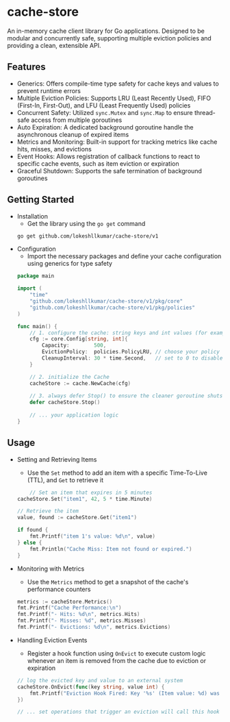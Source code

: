 # cache-store

An in-memory cache client library for Go applications. Designed to be modular and concurrently safe, supporting multiple eviction policies and providing a clean, extensible API.

## Features

- Generics: Offers compile-time type safety for cache keys and values to prevent runtime errors
- Multiple Eviction Policies: Supports LRU (Least Recently Used), FIFO (First-In, First-Out), and LFU (Least Frequently Used) policies
- Concurrent Safety: Utilized `sync.Mutex` and `sync.Map` to ensure thread-safe access from multiple goroutines
- Auto Expiration: A dedicated background goroutine handle the asynchronous cleanup of expired items
- Metrics and Monitoring: Built-in support for tracking metrics like cache hits, misses, and evictions
- Event Hooks: Allows registration of callback functions to react to specific cache events, such as item eviction or expiration
- Graceful Shutdown: Supports the safe termination of background goroutines

## Getting Started

- Installation
    - Get the library using the `go get` command
    ```bash
    go get github.com/lokeshllkumar/cache-store/v1
    ```
- Configuration
    - Import the necessary packages and define your cache configuration using generics for type safety
    ```go
    package main

    import (
        "time"
        "github.com/lokeshllkumar/cache-store/v1/pkg/core"
        "github.com/lokeshllkumar/cache-store/v1/pkg/policies"
    )

    func main() {
        // 1. configure the cache: string keys and int values (for example)
        cfg := core.Config[string, int]{
            Capacity:        500,
            EvictionPolicy:  policies.PolicyLRU, // choose your policy
            CleanupInterval: 30 * time.Second,   // set to 0 to disable cleaner
        }

        // 2. initialize the Cache
        cacheStore := cache.NewCache(cfg)
        
        // 3. always defer Stop() to ensure the cleaner goroutine shuts down gracefully
        defer cacheStore.Stop() 
        
        // ... your application logic
    }
    ```

## Usage

- Setting and Retrieving Items
    - Use the `Set` method to add an item with a specific Time-To-Live (TTL), and `Get` to retrieve it
    ```go
        // Set an item that expires in 5 minutes
    cacheStore.Set("item1", 42, 5 * time.Minute)

    // Retrieve the item
    value, found := cacheStore.Get("item1")

    if found {
        fmt.Printf("item 1's value: %d\n", value)
    } else {
        fmt.Println("Cache Miss: Item not found or expired.")
    }
    ```

- Monitoring with Metrics
    - Use the `Metrics` method to get a snapshot of the cache's performance counters
    ```go
    metrics := cacheStore.Metrics()
    fmt.Printf("Cache Performance:\n")
    fmt.Printf("- Hits: %d\n", metrics.Hits)
    fmt.Printf("- Misses: %d", metrics.Misses)
    fmt.Printf("- Evictions: %d\n", metrics.Evictions)
    ```

- Handling Eviction Events
    - Register a hook function using `OnEvict` to execute custom logic whenever an item is removed from the cache due to eviction or expiration
    ```go
    // log the evicted key and value to an external system
    cacheStore.OnEvict(func(key string, value int) {
        fmt.Printf("Eviction Hook Fired: Key '%s' (Item value: %d) was removed.\n", key, value)
    })

    // ... set operations that trigger an eviction will call this hook
    ```